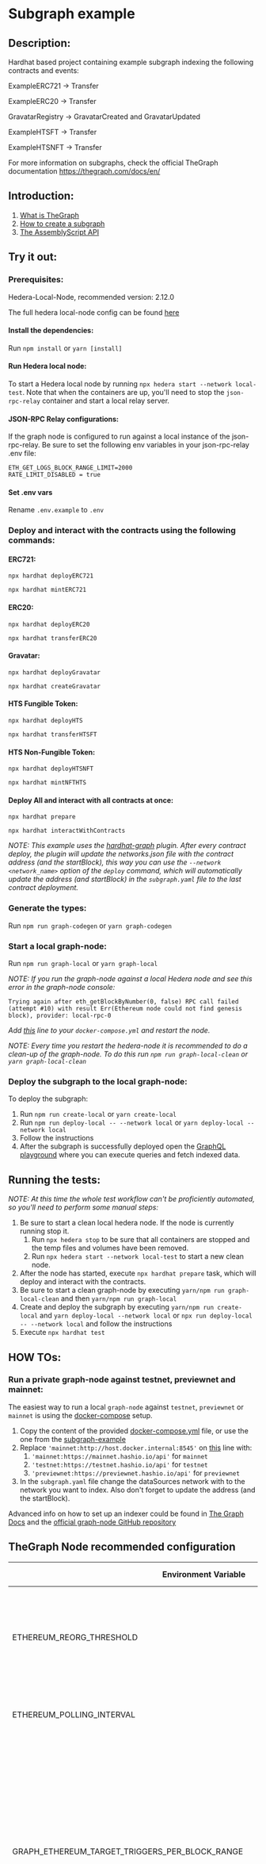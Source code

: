 # Subgraph example

## Description:

Hardhat based project containing example subgraph indexing the following contracts and events:

ExampleERC721 -> Transfer

ExampleERC20 -> Transfer

GravatarRegistry -> GravatarCreated and GravatarUpdated

ExampleHTSFT -> Transfer

ExampleHTSNFT -> Transfer

For more information on subgraphs, check the official TheGraph documentation https://thegraph.com/docs/en/

## Introduction:

1. [What is TheGraph](https://thegraph.com/docs/en/about)
2. [How to create a subgraph](https://thegraph.com/docs/en/developing/creating-a-subgraph/)
3. [The AssemblyScript API](https://thegraph.com/docs/en/developing/assemblyscript-api/)

## Try it out:

### Prerequisites:

Hedera-Local-Node, recommended version: 2.12.0

The full hedera local-node config can be found [here](./configs/local-test.json)

#### Install the dependencies:

Run `npm install` or `yarn [install]`

#### Run Hedera local node:

To start a Hedera local node by running `npx hedera start --network local-test`. Note that when the containers are up, you'll need to stop the `json-rpc-relay` container and start a local relay server.

#### JSON-RPC Relay configurations:

If the graph node is configured to run against a local instance of the json-rpc-relay. Be sure to set the following env variables in your json-rpc-relay .env file:

```
ETH_GET_LOGS_BLOCK_RANGE_LIMIT=2000
RATE_LIMIT_DISABLED = true
```

#### Set .env vars

Rename `.env.example` to `.env`

### Deploy and interact with the contracts using the following commands:

#### ERC721:

`npx hardhat deployERC721`

`npx hardhat mintERC721`

#### ERC20:

`npx hardhat deployERC20`

`npx hardhat transferERC20`

#### Gravatar:

`npx hardhat deployGravatar`

`npx hardhat createGravatar`

#### HTS Fungible Token:

`npx hardhat deployHTS`

`npx hardhat transferHTSFT`

#### HTS Non-Fungible Token:

`npx hardhat deployHTSNFT`

`npx hardhat mintNFTHTS`

#### Deploy All and interact with all contracts at once:

`npx hardhat prepare`

`npx hardhat interactWithContracts`

_NOTE: This example uses the [hardhat-graph](https://github.com/graphprotocol/hardhat-graph) plugin. After every contract deploy, the plugin will update the networks.json file with the contract address (and the startBlock), this way you can use the `--network <network_name>` option of the `deploy` command, which will automatically update the address (and startBlock) in the `subgraph.yaml` file to the last contract deployment._

### Generate the types:

Run `npm run graph-codegen` or `yarn graph-codegen`

### Start a local graph-node:

Run `npm run graph-local` or `yarn graph-local`

_NOTE: If you run the graph-node against a local Hedera node and see this error in the graph-node console:_

```
Trying again after eth_getBlockByNumber(0, false) RPC call failed (attempt #10) with result Err(Ethereum node could not find genesis block), provider: local-rpc-0
```

_Add [this](./docker-compose.yml#L24) line to your `docker-compose.yml` and restart the node._

_NOTE: Every time you restart the hedera-node it is recommended to do a clean-up of the graph-node. To do this run `npm run graph-local-clean` or `yarn graph-local-clean`_

### Deploy the subgraph to the local graph-node:

To deploy the subgraph:

1. Run `npm run create-local` or `yarn create-local`
2. Run `npm run deploy-local -- --network local` or `yarn deploy-local --network local`
3. Follow the instructions
4. After the subgraph is successfully deployed open the [GraphQL playground](http://127.0.0.1:8000/subgraphs/name/subgraph-example/graphql?query=%7B+%0A++gravatars+%7B%0A++++id%0A++++owner%0A++++displayName%0A++++imageUrl%0A++%7D%0A++erc20S+%7B%0A++++id%0A++++supply%0A++++type%0A++++transfers+%7B%0A++++++from%0A++++++to%0A++++++amount%0A++++%7D%0A++%7D%0A%0A++htsfts+%7B%0A++++id%0A++++supply%0A++++type%0A++++transfers+%7B%0A++++++from%0A++++++to%0A++++++amount%0A++++%7D%0A++%7D%0A++htsnfts%7B%0A++++++++id%0A++++owner%0A++++type%0A++++tokenId%0A++++transfers+%7B%0A++++++from%0A++++++to%0A++++%7D%0A++%7D%0A++erc721S+%7B%0A++++id%0A++++owner%0A++++type%0A++++tokenId%0A++++transfers+%7B%0A++++++from%0A++++++to%0A++++%7D%0A++%7D%0A%7D%0A) where you can execute queries and fetch indexed data.

## Running the tests:

_NOTE: At this time the whole test workflow can't be proficiently automated, so you'll need to perform some manual steps:_

1. Be sure to start a clean local hedera node. If the node is currently running stop it.
   1. Run `npx hedera stop` to be sure that all containers are stopped and the temp files and volumes have been removed.
   2. Run `npx hedera start --network local-test` to start a new clean node.
2. After the node has started, execute `npx hardhat prepare` task, which will deploy and interact with the contracts.
3. Be sure to start a clean graph-node by executing `yarn/npm run graph-local-clean` and then `yarn/npm run graph-local`
4. Create and deploy the subgraph by executing `yarn/npm run create-local` and `yarn deploy-local --network local` or `npx run deploy-local -- --network local` and follow the instructions
5. Execute `npx hardhat test`

## HOW TOs:

### Run a private graph-node against testnet, previewnet and mainnet:

The easiest way to run a local `graph-node` against `testnet`, `previewnet` or `mainnet` is using the [docker-compose](https://github.com/graphprotocol/graph-node/tree/master/docker#docker-compose) setup.

1. Copy the content of the provided [docker-compose.yml](https://github.com/graphprotocol/graph-node/blob/master/docker/docker-compose.yml) file, or use the one from the [subgraph-example](./docker-compose.yml)
2. Replace `'mainnet:http://host.docker.internal:8545'` on [this](https://github.com/graphprotocol/graph-node/blob/master/docker/docker-compose.yml#L22) line with:
   1. `'mainnet:https://mainnet.hashio.io/api'` for `mainnet`
   2. `'testnet:https://testnet.hashio.io/api'` for `testnet`
   3. `'previewnet:https://previewnet.hashio.io/api'` for `previewnet`
3. In the `subgraph.yaml` file change the dataSources network with to the network you want to index. Also don't forget to update the address (and the startBlock).

Advanced info on how to set up an indexer could be found in [The Graph Docs](https://thegraph.com/docs/en/indexing/operating-graph-node/) and the [official graph-node GitHub repository](https://github.com/graphprotocol/graph-node)


## TheGraph Node recommended configuration

| Environment Variable                                                         | Description                                                                                                                                                                                                                                      | Default | Recommended Value |
|------------------------------------------------------------------------------|--------------------------------------------------------------------------------------------------------------------------------------------------------------------------------------------------------------------------------------------------|---------|-------------------|
| ETHEREUM_REORG_THRESHOLD                                                     | Maximum expected reorg size, if a larger reorg happens, subgraphs might process inconsistent data                                                                                                                                                | 250     | 0                 |
| ETHEREUM_POLLING_INTERVAL                                                    | how often to poll Ethereum for new blocks (in ms)                                                                                                                                                                                                | 500ms   | 2500ms            |
| GRAPH_ETHEREUM_TARGET_TRIGGERS_PER_BLOCK_RANGE                               | The ideal amount of triggers to be processed in a batch. If this is too small it may cause too many requests to the ethereum node, if it is too large it may cause unreasonably expensive calls to the ethereum node and excessive memory usage. | 100     | 10                |
| ETHEREUM_BLOCK_BATCH_SIZE                                                    | number of Ethereum blocks to request in parallel. Also limits other parallel requests such such as trace_filter. Defaults to 10.                                                                                                                 | 10      | 1                 |
| GRAPH_ETHEREUM_MAX_BLOCK_RANGE_SIZE                                          | Maximum number of blocks to scan for triggers in each request (Needs to be set explicitly, default varies and does not respect the 1000 value)                                                                                                   | 1000    | 1000              |
| GRAPH_ETHEREUM_MAX_EVENT_ONLY_RANGE                                          | Maximum range size for eth.getLogs requests that dont filter on contract address, only event signature (defaults to 500).                                                                                                                        | 500     | 50                |
| GRAPH_ETHEREUM_BLOCK_INGESTOR_MAX_CONCURRENT_JSON_RPC_CALLS_FOR_TXN_RECEIPTS | The maximum number of concurrent requests made against Ethereum for requesting transaction receipts during block ingestion. Defaults to 1,000.                                                                                                   | 1000    | 100               |
| GRAPH_ETHEREUM_GENESIS_BLOCK_NUMBER                                          | Specify genesis block number. If the flag is not set, the default value will be 0.                                                                                                                                                               | 0       | 0                 |

